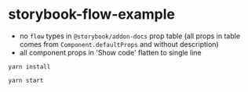 # storybook-flow-example

- no `flow` types in `@storybook/addon-docs` prop table (all props in table comes from `Component.defaultProps` and without description)
- all component props in 'Show code' flatten to single line


`yarn install`

`yarn start`
